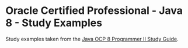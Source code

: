 # Oracle Certified Professional - Java 8 - Study Examples

Study examples taken from the [Java OCP 8 Programmer II Study Guide](study_book).


[study_book]: https://www.selikoff.net/java-ocp-8-programmer-ii-study-guide/
